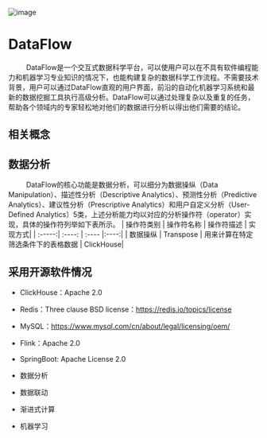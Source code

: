 ![image](https://user-images.githubusercontent.com/36458292/138196186-ff4e3ae5-eef7-4af5-af35-099920c991e0.png)

# DataFlow
&emsp; &emsp; DataFlow是一个交互式数据科学平台，可以使用户可以在不具有软件编程能力和机器学习专业知识的情况下，也能构建复杂的数据科学工作流程。不需要技术背景，用户可以通过DataFlow直观的用户界面，前沿的自动化机器学习系统和最新的数据挖掘工具执行高级分析。DataFlow可以通过处理复杂以及重复的任务，帮助各个领域内的专家轻松地对他们的数据进行分析以得出他们需要的结论。

## 相关概念

## 数据分析
&emsp; &emsp; DataFlow的核心功能是数据分析，可以细分为数据操纵（Data Manipulation）、描述性分析（Descriptive Analytics）、预测性分析（Predictive Analytics）、建议性分析（Prescriptive Analytics）和用户自定义分析（User-Defined Analytics）5类，上述分析能力均以对应的分析操作符（operator）实现，具体的操作符列举如下表所示。
| 操作符类别 | 操作符名称 | 操作符描述 | 实现方式|
| :-----:| :----: | :---- |:----:|
| 数据操纵 | Transpose | 用来计算在特定筛选条件下的表格数据 | ClickHouse|


## 采用开源软件情况
- ClickHouse：Apache 2.0
- Redis：Three clause BSD license：https://redis.io/topics/license
- MySQL：https://www.mysql.com/cn/about/legal/licensing/oem/
- Flink：Apache 2.0
- SpringBoot: Apache License 2.0

- 数据分析
- 数据联动
- 渐进式计算
- 机器学习

